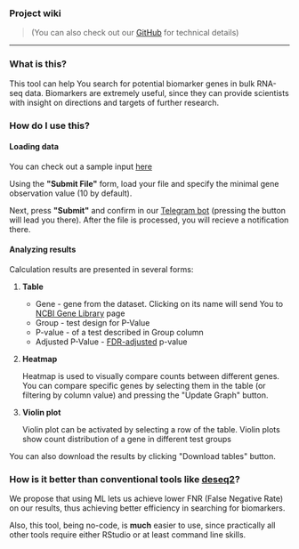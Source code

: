 ### Project wiki
> (You can also check out our [GitHub](https://github.com/TSheyd/AITH-hack23) for technical details)

----
### What is this?
This tool can help You search for potential biomarker genes in bulk RNA-seq data. 
Biomarkers are extremely useful, since they can provide scientists with insight on directions and targets of further research.

### How do I use this?
#### Loading data
You can check out a sample input [here]() 

Using the **"Submit File"** form, load your file and specify the minimal gene 
observation value (10 by default). 

Next, press **"Submit"** and confirm in our [Telegram bot](https://t.me/koshmarkersbot) 
(pressing the button will lead you there). After the file is processed, you will recieve a notification there.

#### Analyzing results

Calculation results are presented in several forms:

1. **Table**
    
   - Gene - gene from the dataset. Clicking on its name will send You to [NCBI Gene Library](https://www.ncbi.nlm.nih.gov/gene/) page
   - Group - test design for P-Value
   - P-value - of a test described in Group column
   - Adjusted P-Value - [FDR-adjusted](https://en.wikipedia.org/wiki/False_discovery_rate#Benjamini%E2%80%93Hochberg_procedure) p-value


2. **Heatmap**

    Heatmap is used to visually compare counts between different genes. You can compare specific genes by selecting them in the table (or filtering by column value) and pressing the "Update Graph" button.

3. **Violin plot**

    Violin plot can be activated by selecting a row of the table. Violin plots show count distribution of a gene in different test groups

You can also download the results by clicking "Download tables" button.

### How is it better than conventional tools like [deseq2](https://doi.org/doi:10.18129/B9.bioc.DESeq2)?
We propose that using ML lets us achieve lower FNR (False Negative Rate) 
on our results, thus achieving better efficiency in searching for biomarkers. 

Also, this tool, being no-code, is **much** easier to use, since practically all other tools require either RStudio or at least command line skills.
